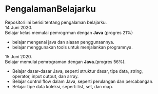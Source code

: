 # PengalamanBelajarku
Repositori ini berisi tentang pengalaman belajarku.<br>
14 Juni 2020.  
Belajar kelas memulai pemrogrman dengan **Java** (progres 21%)
* belajar mengenai java dan alasan penggunaannya.
* belajar menggunakan tools untuk menjalankan programnya.

15 Juni 2020.    
Belajar memulai pemrograman dengan **Java**.(progres  56%).
* Belajar dasar-dasar Java, seperti struktur dasar, tipe data, string, operator, input output, dan array.
* Belajar control flow dalam Java, seperti perulangan dan percabangan.
* Belajar tipe data koleksi, seperti list, set, dan map.
